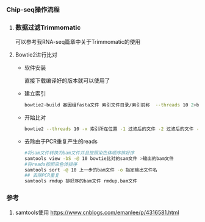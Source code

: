 ### Chip-seq操作流程

1. ### 数据过滤Trimmomatic

   可以参考我RNA-seq篇章中关于Trimmomatic的使用

   

2. Bowtie2进行比对

   + 软件安装

     直接下载编译好的版本就可以使用了
     
   + 建立索引
     
     ```bash
     bowtie2-build 基因组fasta文件 索引文件目录/索引前称  --threads 10 2>bowtie-build.log
     ```
     
   + 开始比对
     
     ```bash
     bowtie2 --threads 10 -x 索引所在位置 -1 过滤后的文件 -2 过滤后的文件 -S 输出sam文件
     ```
     
     
     
   + 去除由于PCR重复产生的reads
     
     ```bash
     #将sam文件转换为bam文件并且按照染色体顺序排好序
     samtools view -bS -@ 10 bowtie比对的sam文件 >输出的bam文件
     #将reads按照染色体排序
     samtools sort -@ 10 上一步的bam文件 -o 指定输出文件名
     ## 去除PCR重复
     samtools rmdup 排好序的bam文件 rmdup.bam文件
     ```
     
     
     
     
     
     
     
### 参考

1. samtools使用 https://www.cnblogs.com/emanlee/p/4316581.html



​	     

   

